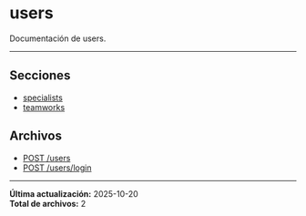 # users

Documentación de users.

---

## Secciones

- [specialists](./specialists/00_README.md)
- [teamworks](./teamworks/00_README.md)

## Archivos

- [POST /users](./users-create.md)
- [POST /users/login](./users-login.md)

---

**Última actualización:** 2025-10-20  
**Total de archivos:** 2
